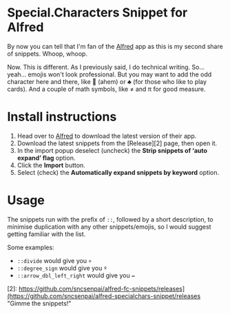 # Special.Characters Snippet for Alfred

By now you can tell that I'm fan of the [Alfred][1] app as this is my second share of snippets. Whoop, whoop.

Now. This is different. As I previously said, I do technical writing. So... yeah... emojis won't look professional. But you may want to add the odd character here and there, like  (ahem) or ♣ (for those who like to play cards). And a couple of math symbols, like ≠ and π for good measure.

# Install instructions

1. Head over to [Alfred][1] to download the latest version of their app.
2. Download the latest snippets from the [Release][2] page, then open it.
3. In the import popup deselect (uncheck) the **Strip snippets of ‘auto expand’ flag** option.
4. Click the **Import** button.
5. Select (check) the **Automatically expand snippets by keyword** option.

# Usage

The snippets run with the prefix of `::`, followed by a short description, to minimise duplication with any other snippets/emojis, so I would suggest getting familiar with the list.

Some examples:

* `::divide` would give you `÷`
* `::degree_sign` would give you `º`
* `::arrow_dbl_left_right` would give you `↔`

[1]: https://alfredapp.com "Get the Alfred app"
[2]: https://github.com/sncsenpai/alfred-fc-snippets/releases](https://github.com/sncsenpai/alfred-specialchars-snippet/releases "Gimme the snippets!"
